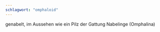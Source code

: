 ```yaml
---
schlagwort: "omphaloid"
---
```

genabelt, im Aussehen wie ein Pilz der Gattung Nabelinge (Omphalina)

